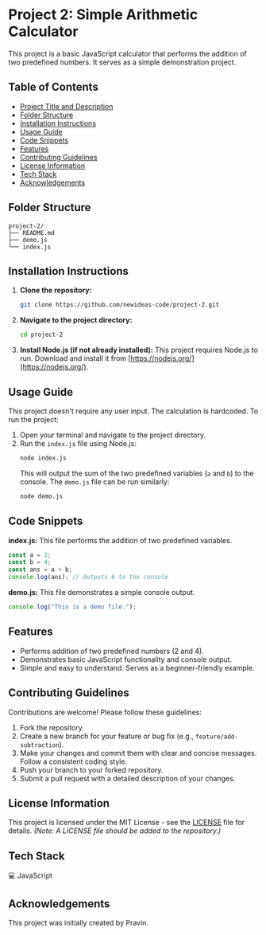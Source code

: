 # Project 2: Simple Arithmetic Calculator

This project is a basic JavaScript calculator that performs the addition of two predefined numbers. It serves as a simple demonstration project.

## Table of Contents

- [Project Title and Description](#project-title-and-description)
- [Folder Structure](#folder-structure)
- [Installation Instructions](#installation-instructions)
- [Usage Guide](#usage-guide)
- [Code Snippets](#code-snippets)
- [Features](#features)
- [Contributing Guidelines](#contributing-guidelines)
- [License Information](#license-information)
- [Tech Stack](#tech-stack)
- [Acknowledgements](#acknowledgements)

## Folder Structure

```
project-2/
├── README.md
├── demo.js
└── index.js
```

## Installation Instructions

1. **Clone the repository:**
   ```bash
   git clone https://github.com/newideas-code/project-2.git
   ```
2. **Navigate to the project directory:**
   ```bash
   cd project-2
   ```
3. **Install Node.js (if not already installed):**  This project requires Node.js to run. Download and install it from [https://nodejs.org/](https://nodejs.org/).


## Usage Guide

This project doesn't require any user input. The calculation is hardcoded. To run the project:

1. Open your terminal and navigate to the project directory.
2. Run the `index.js` file using Node.js:
   ```bash
   node index.js
   ```
   This will output the sum of the two predefined variables (`a` and `b`) to the console.  The `demo.js` file can be run similarly:
   ```bash
   node demo.js
   ```


## Code Snippets

**index.js:** This file performs the addition of two predefined variables.

```javascript
const a = 2;
const b = 4;
const ans = a + b;
console.log(ans); // Outputs 6 to the console
```

**demo.js:** This file demonstrates a simple console output.

```javascript
console.log("This is a demo file.");
```

## Features

* Performs addition of two predefined numbers (2 and 4).
* Demonstrates basic JavaScript functionality and console output.
* Simple and easy to understand.  Serves as a beginner-friendly example.

## Contributing Guidelines

Contributions are welcome! Please follow these guidelines:

1. Fork the repository.
2. Create a new branch for your feature or bug fix (e.g., `feature/add-subtraction`).
3. Make your changes and commit them with clear and concise messages.  Follow a consistent coding style.
4. Push your branch to your forked repository.
5. Submit a pull request with a detailed description of your changes.


## License Information

This project is licensed under the MIT License - see the [LICENSE](LICENSE) file for details. *(Note: A LICENSE file should be added to the repository.)*

## Tech Stack

💻 JavaScript 

## Acknowledgements

This project was initially created by Pravin.

